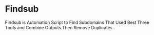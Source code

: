 # Findsub
 Findsub is Automation Script to Find Subdomains That Used Best Three Tools and Combine Outputs Then Remove Duplicates..
